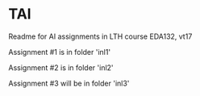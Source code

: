 # TAI
Readme for AI assignments in LTH course EDA132, vt17

Assignment #1 is in folder 'inl1'

Assignment #2 is in folder 'inl2'

Assignment #3 will be in folder 'inl3'
